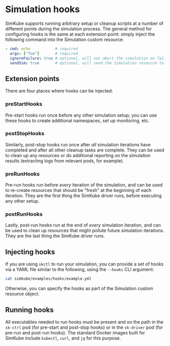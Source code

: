 <!--
template: docs.html
-->

# Simulation hooks

SimKube supports running arbitrary setup or cleanup scripts at a number of different points during the simulation
process.  The general method for configuring hooks is the same at each extension point: simply inject the following
command into the Simulation custom resource:

```yaml
- cmd: echo           # required
  args: ["foo"]       # required
  ignoreFailure: true # optional, will not abort the simulation on failure
  sendSim: true       # optional, will send the Simulation resource to the hook as JSON over stdin
```

## Extension points

There are four places where hooks can be injected:

### preStartHooks

Pre-start hooks run once before any other simulation setup; you can use these hooks to create additional namespaces, set
up monitoring, etc.

### postStopHooks

Similarly, post-stop hooks run once after _all_ simulation iterations have completed and after all other cleanup tasks
are complete.  They can be used to clean up any resources or do additional reporting on the simulation results
(extracting logs from relevant pods, for example).

### preRunHooks

Pre-run hooks run before _every_ iteration of the simulation, and can be used to re-create resources that should be
"fresh" at the beginning of each iteration.  They are the first thing the SimKube driver runs, before executing any
other setup.

### postRunHooks

Lastly, post-run hooks run at the end of _every_ simulation iteration, and can be used to clean up resources that might
pollute future simulation iterations.  They are the last thing the SimKube driver runs.

## Injecting hooks

If you are using `skctl` to run your simulation, you can provide a set of hooks via a YAML file similar to the
following, using the `--hooks` CLI argument:

```bash exec="on" result="yaml"
cat simkube/examples/hooks/example.yml
```

Otherwise, you can specify the hooks as part of the Simulation custom resource object.

## Running hooks

All executables needed to run hooks must be present and on the path in the `sk-ctrl` pod (for pre-start and post-stop
hooks) or in the `sk-driver` pod (for pre-run and post-run hooks).  The standard Docker images built for SimKube include
`kubectl`, `curl`, and `jq` for this purpose.
